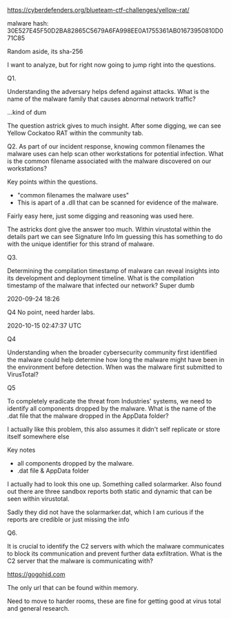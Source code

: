 https://cyberdefenders.org/blueteam-ctf-challenges/yellow-rat/

malware hash: 30E527E45F50D2BA82865C5679A6FA998EE0A1755361AB01673950810D071C85

Random aside, its sha-256

I want to analyze, but for right now going to jump right into the questions.

Q1.

Understanding the adversary helps defend against attacks. What is the name of the malware family that causes abnormal network traffic?

...kind of dum

The question astrick gives to much insight. After some digging, we can see 
Yellow Cockatoo RAT within the community tab.


Q2. As part of our incident response, knowing common filenames the malware uses can help scan other workstations for potential infection. What is the common filename associated with the malware discovered on our workstations?

Key points within the questions.
- "common filenames the malware uses"
- This is apart of a .dll that can be scanned for evidence of the malware. 

Fairly easy here, just some digging and reasoning was used here.

The astricks dont give the answer too much.
Within virustotal within the details part we can see Signature Info
Im guessing this has something to do with the unique identifier for this strand
of malware.


Q3.

Determining the compilation timestamp of malware can reveal insights into its development and deployment timeline. What is the compilation timestamp of the malware that infected our network?
Super dumb 

2020-09-24 18:26

Q4 No point, need harder labs.


2020-10-15 02:47:37 UTC

Q4

Understanding when the broader cybersecurity community first identified the malware could help determine how long the malware might have been in the environment before detection. When was the malware first submitted to VirusTotal?

Q5

To completely eradicate the threat from Industries' systems, we need to identify all components dropped by the malware. What is the name of the .dat file that the malware dropped in the AppData folder?


I actually like this problem, this also assumes it didn't self replicate or store itself somewhere else

Key notes
- all components dropped by the malware.
-  .dat file  & AppData folder

I actually had to look this one up. Something called solarmarker.
Also found out there are three sandbox reports both static and dynamic that can be seen within virustotal.

Sadly they did not have the solarmarker.dat, which I am curious if the reports are credible or just missing the info

Q6.

It is crucial to identify the C2 servers with which the malware communicates to block its communication and prevent further data exfiltration. What is the C2 server that the malware is communicating with?

https://gogohid.com

The only url that can be found within memory. 

Need to move to harder rooms, these are fine for getting good at virus total and general research. 














